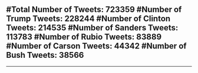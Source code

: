 #Total Number of Tweets: 723359 
#Number of Trump Tweets: 228244
#Number of Clinton Tweets: 214535
#Number of Sanders Tweets: 113783
#Number of Rubio Tweets: 83889
#Number of Carson Tweets: 44342
#Number of Bush Tweets: 38566
---
---
